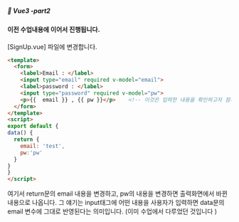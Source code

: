 ##### :cactus: Vue3 -part2

#### 이전 수업내용에 이어서 진행됩니다.

[SignUp.vue] 파일에 변경합니다.
```html
<template>
  <form>
    <label>Email : </label>
    <input type="email" required v-model="email">
    <label>password : </label>
    <input type="password" required v-model="pw">
    <p>{{  email }} , {{ pw }}</p>    <!-- 이것은 입력한 내용을 확인하고자 잠시 삽입 -->
  </form>
</template>
<script>
export default {
data() {
  return {
    email: 'test',
    pw:'pw'
  }
}
}
</script>

```   
여기서 return문의 email 내용을 변경하고, pw의 내용을 변경하면 출력화면에서 바뀐내용으로 나옵니다. 그 얘기는 input태그에 어떤 내용을 사용자가 입력하면 data문의 email 변수에 그대로 반영된다는 의미입니다. (이미 수업에서 다루었던 것입니다 )
